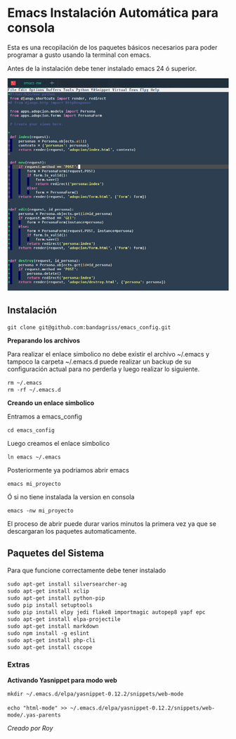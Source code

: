 # Emacs Instalación Automática para consola  #

Esta es una recopilación de los paquetes básicos necesarios para poder programar a gusto usando la terminal con emacs.

Antes de la instalación debe tener instalado emacs 24 ó superior.

![Prueba Python](captura.png)

## Instalación  ##

    git clone git@github.com:bandagriss/emacs_config.git
    
**Preparando los archivos**

Para realizar el enlace simbolico no debe existir el archivo ~/.emacs y tampoco la carpeta ~/.emacs.d puede realizar un backup  de su configuración actual para no perderla y luego realizar lo siguiente.

    rm ~/.emacs
    rm -rf ~/.emacs.d
    
**Creando un enlace simbolico**

Entramos a emacs_config

    cd emacs_config
    
Luego creamos el enlace simbolico

    ln emacs ~/.emacs
    
Posteriormente ya podriamos abrir emacs 

    emacs mi_proyecto
    
Ó si no tiene instalada la version en consola

    emacs -nw mi_proyecto
    
El proceso de abrir puede durar varios minutos la primera vez ya que se descargaran los paquetes automaticamente.

## Paquetes del Sistema ##

Para que funcione correctamente debe tener instalado 

    sudo apt-get install silversearcher-ag
    sudo apt-get install xclip
    sudo apt-get install python-pip
    sudo pip install setuptools
    sudo pip install elpy jedi flake8 importmagic autopep8 yapf epc
    sudo apt-get install elpa-projectile
    sudo apt-get install markdown
    sudo npm install -g eslint
    sudo apt-get install php-cli
    sudo apt-get install cscope
    
### Extras ###
    
**Activando Yasnippet para modo web**

    mkdir ~/.emacs.d/elpa/yasnippet-0.12.2/snippets/web-mode
    
    echo "html-mode" >> ~/.emacs.d/elpa/yasnippet-0.12.2/snippets/web-mode/.yas-parents
    
*Creado por Roy*
